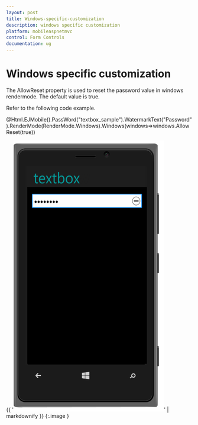 ```yaml
---
layout: post
title: Windows-specific-customization
description: windows specific customization
platform: mobileaspnetmvc
control: Form Controls
documentation: ug
---
```


# Windows specific customization

The AllowReset property is used to reset the password value in windows rendermode. The default value is true.

Refer to the following code example.



@Html.EJMobile().PassWord("textbox_sample").WatermarkText("Password").RenderMode(RenderMode.Windows).Windows(windows=>windows.AllowReset(true))



{{ '![C:/Users/labuser/AppData/Local/Temp/SNAGHTMLa514ae.PNG](Windows-specific-customization_images/Windows-specific-customization_img1.png)' | markdownify }}
{:.image }


